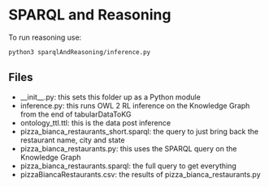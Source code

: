 # SPARQL and Reasoning

To run reasoning use:

```bash
python3 sparqlAndReasoning/inference.py
```

## Files

- \_\_init__.py: this sets this folder up as a Python module
- inference.py: this runs OWL 2 RL inference on the Knowledge Graph from the end of tabularDataToKG
- ontology_ttl.ttl: this is the data post inference
- pizza_bianca_restaurants_short.sparql: the query to just bring back the restaurant name, city and state
- pizza_bianca_restaurants.py: this uses the SPARQL query on the Knowledge Graph
- pizza_bianca_restaurants.sparql: the full query to get everything
- pizzaBiancaRestaurants.csv: the results of pizza_bianca_restaurants.py
